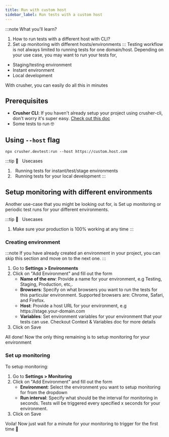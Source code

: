 ```yaml
---
title: Run with custom host
sidebar_label: Run tests with a custom host
---
```


:::note What you'll learn?

1. How to run tests with a different host with CLI?
2. Set up monitoring with different hosts/environments
:::
   Testing workflow is not always limited to running tests for one domain/host. Depending on your use case, you may want to run your tests for,

- Staging/testing environment
- Instant environment
- Local development

With crusher, you can easily do all this in minutes

## Prerequisites

- **Crusher CLI**: If you haven't already setup your project using crusher-cli, don't worry it's super easy. [Check out this doc](using-cli-in-project)
- Some tests to run 🤓

## Using `--host` flag

```shell
npx crusher.devtest:run --host https://custom.host.com
```

:::tip 🦖 &nbsp;&nbsp;Usecases

1. &nbsp; Running tests for instant/test/stage environments
2. &nbsp; Running tests for your local development
   :::

## Setup monitoring with different environments

Another use-case that you might be looking out for, is Set up monitoring or periodic test runs for your different environments.

:::tip 🦖 &nbsp;&nbsp;Usecases

1. Make sure your production is 100% working at any time
   :::

### Creating environment

:::note
If you have already created an environment in your project, you can skip this section and move on to the next one.
:::

<ol style={{ marginTop: '14px' }}>
  <li>
    Go to <b>Settings > Environments</b>
  </li>
  <li>
    Click on "Add Environment" and fill out the form
    <ul>
      <li>
        <b>Name of the env</b>: Provide a name for your environment, e.g Testing, Staging, Production, etc,.
      </li>
      <li>
        <b>Browsers</b>: Specify on what browsers you want to run the tests for this particular environment. Supported
        browsers are: Chrome, Safari, and Firefox.
      </li>
      <li>
        <b>Host</b>: Provide a host URL for your environment, e.g https://stage.your-domain.com
      </li>
      <li>
        <b>Variables</b>: Set environment variables for your environment that your tests can use. Checkout Context &
        Variables doc for more details
      </li>
    </ul>
  </li>
  <li>Click on Save</li>
</ol>
All done! Now the only thing remaining is to setup monitoring for your environment

### Set up monitoring

To setup monitoring:

<ol style={{ marginTop: '14px' }}>
  <li>
    Go to <b>Settings > Monitoring</b>
  </li>
  <li>
    Click on "Add Environment" and fill out the form
    <ul>
      <li>
        <b>Environment</b>: Select the environment you want to setup monitoring for from the dropdown
      </li>
      <li>
        <b>Run interval</b>: Specify what should be the interval for monitoring in seconds. Tests will be triggered
        every specified x seconds for your environment.
      </li>
    </ul>
  </li>
  <li>Click on Save</li>
</ol>

Voila! Now just wait for a minute for your monitoring to trigger for the first time 🚀
